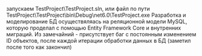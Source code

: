 запускаем TestProject\TestProject.sln, или файл по пути TestProject\TestProject\bin\Debug\net6.0\TestProject.exe
Разработка и моделирование БД осуществяляась на реляционной модели MySQL, которую проделал с помощью Entity Framework Core и внутренних миграций.
Из замечайний - присутствует баг с постоянным изменением ID объектов, после каждой итерации обработки данных в БД (заметил после того как закончил)
